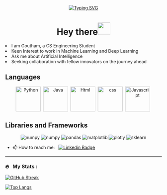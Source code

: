 <div align = "center">
<a href="https://git.io/typing-svg"><img src="https://readme-typing-svg.demolab.com?font=Fira+Code&weight=500&size=25&pause=1000&color=F730EB&center=true&vCenter=true&random=false&width=1000&height=100&lines=Machine+Learning+Enthusiast;Working+with+Fascinating+Models;Programmer;CS+Engineer+in+Profession" alt="Typing SVG" /></a>
</div>

<h1 align="center">Hey there<img src="https://raw.githubusercontent.com/aemmadi/aemmadi/master/wave.gif" width="40"></h1>
<li>I am Goutham, a CS Engineering Student</li>
<li>Keen Interest to work in Machine Learning and Deep Learning</li>
<li>Ask me about Artificial Intelligence</li>
<li>Seeking collaboration with fellow innovators on the journey ahead</li>

<h2>Languages</h2>

<p align = "center">
<img src="https://cdn.jsdelivr.net/gh/devicons/devicon@latest/icons/python/python-original.svg" alt="Python" width="80" height="80"/>&nbsp;
<img src="https://cdn.jsdelivr.net/gh/devicons/devicon@latest/icons/java/java-original.svg" alt="Java" width="80" height="80"/>&nbsp;
<img src="https://cdn.jsdelivr.net/gh/devicons/devicon@latest/icons/html5/html5-original.svg" alt="Html" width="80" height="80"/>&nbsp;
<img src="https://cdn.jsdelivr.net/gh/devicons/devicon@latest/icons/css3/css3-original.svg" alt="css" width="80" height="80"/>&nbsp;
<img src="https://cdn.jsdelivr.net/gh/devicons/devicon@latest/icons/javascript/javascript-original.svg" alt="Javascript" width="80" height="80"/>&nbsp;
</p>

<h2>Libraries and Frameworks</h2>
<p align="center">
<a target="_blank"><img  src="https://img.shields.io/badge/jupyter-%23FA0F00.svg?style=for-the-badge&logo=jupyter&logoColor=white"  alt="numpy"/></a>
<a target="_blank"><img  src="https://img.shields.io/badge/numpy-%23013243.svg?style=for-the-badge&logo=numpy&logoColor=white"  alt="numpy"/></a>
<a target="_blank"><img  src="https://img.shields.io/badge/pandas-%23150458.svg?style=for-the-badge&logo=pandas&logoColor=white"  alt="pandas"/></a>
<a target="_blank"><img  src="https://img.shields.io/badge/Matplotlib-%23ffffff.svg?style=for-the-badge&logo=Matplotlib&logoColor=white"  alt="matplotlib"/></a>
<a target="_blank"><img  src="https://img.shields.io/badge/Plotly-%233F4F75.svg?style=for-the-badge&logo=plotly&logoColor=white"  alt="plotly"/></a>
<a target="_blank"><img  src="https://img.shields.io/badge/scikit--learn-%23F7931E.svg?style=for-the-badge&logo=scikit-learn&logoColor=white"  alt="sklearn"/></a>

- 📫 How to reach me: &nbsp; [![Linkedin Badge](https://img.shields.io/badge/-gouthamkumar-blue?style=flat&logo=Linkedin&logoColor=white)](https://www.linkedin.com/in/goutham-kumar-s-65a635224/)

---

### 🔥 &nbsp; My Stats :
<a href="https://git.io/streak-stats"><img src="https://streak-stats.demolab.com?user=gouthamkumar025&hide_border=true" alt="GitHub Streak" /></a>

[![Top Langs](https://github-readme-stats.vercel.app/api/top-langs/?username=gouthamkumar025&layout=compact&theme=vision-friendly-dark)](https://github.com/gouthamkumar025/github-readme-stats)

